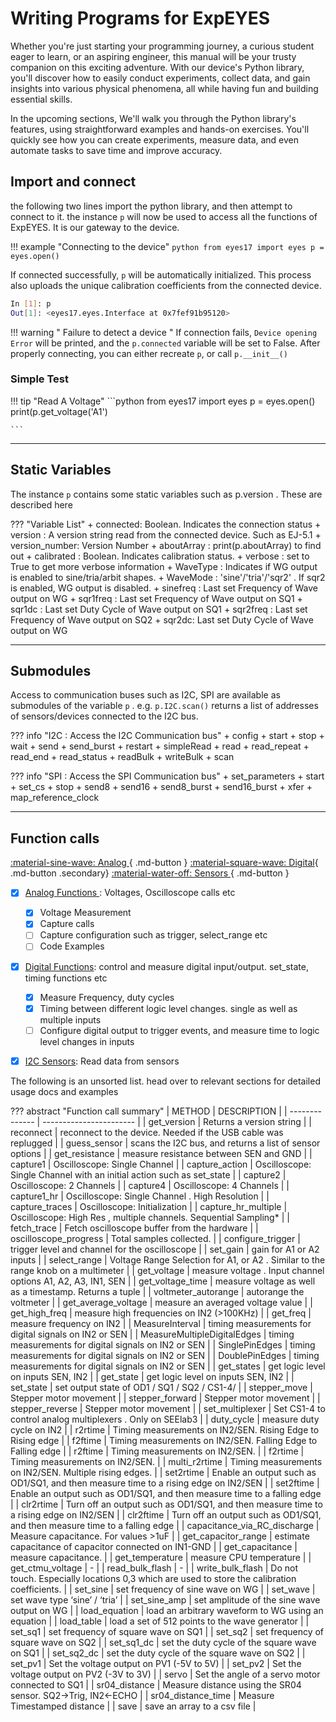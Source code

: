 # Writing Programs for ExpEYES

Whether you're just starting your programming journey, a curious student eager to learn, or an aspiring engineer, this manual will be your trusty companion on this exciting adventure. With our device's Python library, you'll discover how to easily conduct experiments, collect data, and gain insights into various physical phenomena, all while having fun and building essential skills.

In the upcoming sections, We'll walk you through the Python library's features, using straightforward examples and hands-on exercises. You'll quickly see how you can create experiments, measure data, and even automate tasks to save time and improve accuracy.

## Import and connect

the following two lines import the python library, and then attempt to connect to it.
the instance `p` will now be used to access all the functions of ExpEYES. It is our gateway to the device.

!!! example "Connecting to the device"
	```python
	from eyes17 import eyes
	p = eyes.open()
	```

If connected successfully, `p` will be automatically initialized. This process also uploads the unique calibration coefficients from the connected device.

```bash
In [1]: p
Out[1]: <eyes17.eyes.Interface at 0x7fef91b95120>
```

!!! warning " Failure to detect a device "
	If connection fails, `Device opening Error` will be printed, and the `p.connected` variable
	will be set to False. After properly connecting, you can either recreate `p`, or call `p.__init__()`


### Simple Test

!!! tip "Read A Voltage"
	```python
	from eyes17 import eyes
	p = eyes.open()
	print(p.get_voltage('A1')

	```

---

## Static Variables

The instance `p` contains some static variables such as p.version . These are described here

??? "Variable List"
	+ connected: Boolean. Indicates the connection status
	+ version : A version string read from the connected device. Such as EJ-5.1
	+ version_number: Version Number
	+ aboutArray : print(p.aboutArray) to find out
	+ calibrated : Boolean. Indicates calibration status.
	+ verbose : set to True to get more verbose information 
	+ WaveType : Indicates if WG output is enabled to sine/tria/arbit shapes.
	+ WaveMode : 'sine'/'tria'/'sqr2' . If sqr2 is enabled, WG output is disabled.
	+ sinefreq : Last set Frequency of Wave output on WG
	+ sqr1freq : Last set Frequency of Wave output on SQ1
	+ sqr1dc : Last set Duty Cycle of Wave output on SQ1
	+ sqr2freq : Last set Frequency of Wave output on SQ2
	+ sqr2dc: Last set Duty Cycle of Wave output on WG


---

## Submodules

Access to communication buses such as I2C, SPI are available as submodules of the variable `p` . e.g. `p.I2C.scan()` returns a list of addresses of sensors/devices connected to the I2C bus.

??? info "I2C : Access the I2C Communication bus"
	+ config
	+ start
	+ stop
	+ wait
	+ send
	+ send_burst
	+ restart
	+ simpleRead
	+ read
	+ read_repeat
	+ read_end
	+ read_status
	+ readBulk
	+ writeBulk
	+ scan

??? info "SPI : Access the SPI Communication bus"
	+ set_parameters
	+ start
	+ set_cs
	+ stop
	+ send8
	+ send16
	+ send8_burst
	+ send16_burst
	+ xfer
	+ map_reference_clock

---

## Function calls

[:material-sine-wave: Analog ](../analog){ .md-button }
[:material-square-wave: Digital](../digital){ .md-button .secondary}
[:material-water-off: Sensors ](../analog){ .md-button }

- [x] [Analog Functions ](../analog): Voltages, Oscilloscope calls etc
    * [x] Voltage Measurement
    * [x] Capture calls
    * [ ] Capture configuration such as trigger, select_range etc
    * [ ] Code Examples
- [x] [Digital Functions](../digital): control and measure digital input/output. set_state, timing functions etc 
    * [x] Measure Frequency, duty cycles
    * [x] Timing between different logic level changes. single as well as multiple inputs
    * [ ] Configure digital output to trigger events, and measure time to logic level changes in inputs
- [x] [I2C Sensors](../sensors): Read data from sensors 


The following is an unsorted list. head over to relevant sections for detailed usage docs and examples

??? abstract "Function call summary"
	|	METHOD	|	DESCRIPTION	|
	|	--------------	|	-----------------------	|
	|	get_version	|	Returns a version string	|
	|	reconnect	|	reconnect to the device. Needed if the USB cable was replugged	|
	|	guess_sensor	|	scans the I2C bus, and returns a list of sensor options	|
	|	get_resistance	|	measure resistance between SEN and GND	|
	|	capture1	|	Oscilloscope: Single Channel	|
	|	capture_action	|	Oscilloscope: Single Channel with an initial action such as set_state	|
	|	capture2	|	Oscilloscope: 2 Channels	|
	|	capture4	|	Oscilloscope: 4 Channels	|
	|	capture1_hr	|	Oscilloscope: Single Channel . High Resolution 	|
	|	capture_traces	|	Oscilloscope: Initialization	|
	|	capture_hr_multiple	|	Oscilloscope: High Res , multiple channels. Sequential Sampling*	|
	|	fetch_trace	|	Fetch oscilloscope buffer from the hardware	|
	|	oscilloscope_progress	|	Total samples collected. 	|
	|	configure_trigger	|	trigger level and channel for the oscilloscope	|
	|	set_gain	|	gain for A1 or A2 inputs	|
	|	select_range	|	Voltage Range Selection for A1, or A2 . Similar to the range knob on a multimeter	|
	|	get_voltage	|	measure voltage . Input channel options A1, A2, A3, IN1, SEN	|
	|	get_voltage_time	|	measure voltage as well as a timestamp. Returns a tuple	|
	|	voltmeter_autorange	|	autorange the voltmeter	|
	|	get_average_voltage	|	measure an averaged voltage value	|
	|	get_high_freq	|	measure high frequencies on IN2 (>100KHz)	|
	|	get_freq	|	measure frequency on IN2	|
	|	MeasureInterval	|	timing measurements for digital signals on IN2 or SEN	|
	|	MeasureMultipleDigitalEdges	|	timing measurements for digital signals on IN2 or SEN	|
	|	SinglePinEdges	|	timing measurements for digital signals on IN2 or SEN	|
	|	DoublePinEdges	|	timing measurements for digital signals on IN2 or SEN	|
	|	get_states	|	get logic level on inputs SEN, IN2	|
	|	get_state	|	get logic level on inputs SEN, IN2	|
	|	set_state	|	set output state of OD1  / SQ1 / SQ2 / CS1-4/ 	|
	|	stepper_move	|	Stepper motor movement	|
	|	stepper_forward	|	Stepper motor movement	|
	|	stepper_reverse	|	Stepper motor movement	|
	|	set_multiplexer	|	Set CS1-4 to control analog multiplexers . Only on SEElab3	|
	|	duty_cycle	|	measure duty cycle on IN2	|
	|	r2rtime	|	Timing measurements on IN2/SEN. Rising Edge to Rising edge	|
	|	f2ftime	|	Timing measurements on IN2/SEN. Falling Edge to Falling edge	|
	|	r2ftime	|	Timing measurements on IN2/SEN. 	|
	|	f2rtime	|	Timing measurements on IN2/SEN. 	|
	|	multi_r2rtime	|	Timing measurements on IN2/SEN. Multiple rising edges. 	|
	|	set2rtime	|	Enable an output such as OD1/SQ1, and then measure time to a rising edge on IN2/SEN	|
	|	set2ftime	|	Enable an output such as OD1/SQ1, and then measure time to a falling edge	|
	|	clr2rtime	|	Turn off an output such as OD1/SQ1, and then measure time to a rising edge on IN2/SEN	|
	|	clr2ftime	|	Turn off an output such as OD1/SQ1, and then measure time to a falling edge	|
	|	capacitance_via_RC_discharge	|	Measure capacitance. For values >1uF	|
	|	get_capacitor_range	|	estimate capacitance of capacitor connected on IN1-GND	|
	|	get_capacitance	|	measure capacitance.	|
	|	get_temperature	|	measure CPU temperature	|
	|	get_ctmu_voltage	|	-	|
	|	read_bulk_flash	|	-	|
	|	write_bulk_flash	|	Do not touch. Especially locations 0,3 which are used to store the calibration coefficients.	|
	|	set_sine	|	set frequency of sine wave on WG	|
	|	set_wave	|	set wave type ‘sine’ / ‘tria’	|
	|	set_sine_amp	|	set amplitude of the sine wave output on WG	|
	|	load_equation	|	load an arbitrary waveform to WG using an equation	|
	|	load_table	|	load a set of 512 points to the wave generator	|
	|	set_sq1	|	set frequency of square wave on SQ1	|
	|	set_sq2	|	set frequency of square wave on SQ2	|
	|	set_sq1_dc	|	set the duty cycle of the square wave on SQ1	|
	|	set_sq2_dc	|	set the duty cycle of the square wave on SQ2	|
	|	set_pv1	|	Set the voltage output on PV1 (-5V to 5V)	|
	|	set_pv2	|	Set the voltage output on PV2 (-3V to 3V)	|
	|	servo	|	Set the angle of a servo motor connected to SQ1	|
	|	sr04_distance	|	Measure distance using the SR04 sensor. SQ2→Trig, IN2←ECHO	|
	|	sr04_distance_time	|	Measure Timestamped distance	|
	|	save	|	save an array to a csv file	|












